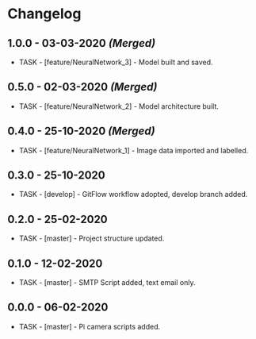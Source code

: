 # Changelog

## 1.0.0 - 03-03-2020 ***(Merged)***
  - TASK - [feature/NeuralNetwork_3] - Model built and saved.

## 0.5.0 - 02-03-2020 ***(Merged)***
  - TASK - [feature/NeuralNetwork_2] - Model architecture built.

## 0.4.0 - 25-10-2020 ***(Merged)***
  - TASK - [feature/NeuralNetwork_1] - Image data imported and labelled.

## 0.3.0 - 25-10-2020
  - TASK - [develop] - GitFlow workflow adopted, develop branch added.

## 0.2.0 - 25-02-2020
  - TASK - [master] - Project structure updated.

## 0.1.0 - 12-02-2020
  - TASK - [master] - SMTP Script added, text email only.

## 0.0.0 - 06-02-2020
  - TASK - [master] - Pi camera scripts added.